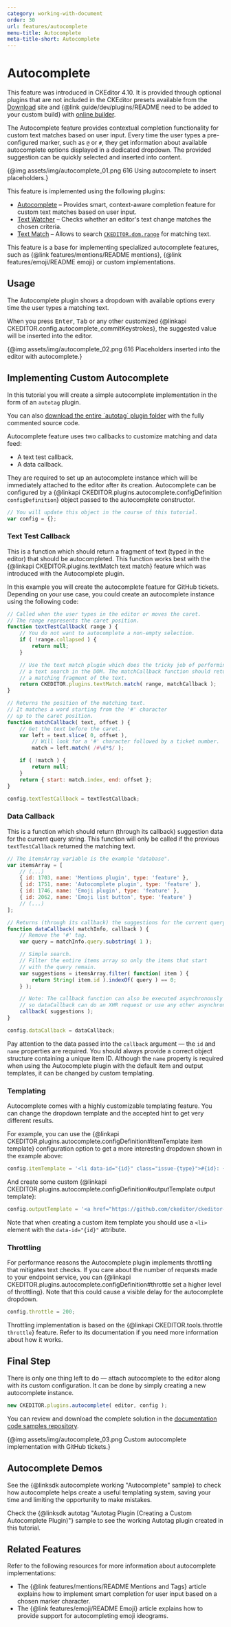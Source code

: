 ```yaml
---
category: working-with-document
order: 30
url: features/autocomplete
menu-title: Autocomplete
meta-title-short: Autocomplete
---
```

<!--
Copyright (c) 2003-2019, CKSource - Frederico Knabben. All rights reserved.
For licensing, see LICENSE.md.
-->

# Autocomplete

<info-box info="">
    This feature was introduced in CKEditor 4.10. It is provided through optional plugins that are not included in the CKEditor presets available from the <a href="https://ckeditor.com/ckeditor-4/download/">Download</a> site and {@link guide/dev/plugins/README need to be added to your custom build} with <a href="https://ckeditor.com/cke4/builder">online builder</a>.
</info-box>

The Autocomplete feature provides contextual completion functionality for custom text matches based on user input. Every time the user types a pre-configured marker, such as `@` or `#`, they get information about available autocomplete options displayed in a dedicated dropdown. The provided suggestion can be quickly selected and inserted into content.

{@img assets/img/autocomplete_01.png 616 Using autocomplete to insert placeholders.}

This feature is implemented using the following plugins:

* [Autocomplete](https://ckeditor.com/cke4/addon/autocomplete) &ndash; Provides smart, context-aware completion feature for custom text matches based on user input.
* [Text Watcher](https://ckeditor.com/cke4/addon/textWatcher) &ndash; Checks whether an editor's text change matches the chosen criteria.
* [Text Match](https://ckeditor.com/cke4/addon/textMatch) &ndash; Allows to search [`CKEDITOR.dom.range`](https://docs.ckeditor.com/ckeditor4/latest/api/CKEDITOR_dom_range.html) for matching text.

This feature is a base for implementing specialized autocomplete features, such as {@link features/mentions/README mentions}, {@link features/emoji/README emoji} or custom implementations.

## Usage

The Autocomplete plugin shows a dropdown with available options every time the user types a matching text.

When you press <kbd>Enter</kbd>, <kbd>Tab</kbd> or any other customized {@linkapi CKEDITOR.config.autocomplete_commitKeystrokes}, the suggested value will be inserted into the editor.

{@img assets/img/autocomplete_02.png 616 Placeholders inserted into the editor with autocomplete.}

## Implementing Custom Autocomplete

In this tutorial you will create a simple autocomplete implementation in the form of an `autotag` plugin.

<info-box hint="">
	You can also <a href="https://github.com/ckeditor/ckeditor-docs-samples/tree/master/tutorial-autotag/autotag">download the entire `autotag` plugin folder</a> with the fully commented source code.
</info-box>

Autocomplete feature uses two callbacks to customize matching and data feed:

* A text test callback.
* A data callback.

They are required to set up an autocomplete instance which will be immediately attached to the editor after its creation. Autocomplete can be configured by a {@linkapi CKEDITOR.plugins.autocomplete.configDefinition `configDefinition`} object passed to the autocomplete constructor.

```javascript
// You will update this object in the course of this tutorial.
var config = {};
```

### Text Test Callback

This is a function which should return a fragment of text (typed in the editor) that should be autocompleted. This function works best with the {@linkapi CKEDITOR.plugins.textMatch text match} feature which was introduced with the Autocomplete plugin.

In this example you will create the autocomplete feature for GitHub tickets. Depending on your use case, you could create an autocomplete instance using the following code:

```javascript
// Called when the user types in the editor or moves the caret.
// The range represents the caret position.
function textTestCallback( range ) {
	// You do not want to autocomplete a non-empty selection.
	if ( !range.collapsed ) {
		return null;
	}

	// Use the text match plugin which does the tricky job of performing
	// a text search in the DOM. The matchCallback function should return
	// a matching fragment of the text.
	return CKEDITOR.plugins.textMatch.match( range, matchCallback );
}

// Returns the position of the matching text.
// It matches a word starting from the '#' character
// up to the caret position.
function matchCallback( text, offset ) {
	// Get the text before the caret.
	var left = text.slice( 0, offset ),
		// Will look for a '#' character followed by a ticket number.
		match = left.match( /#\d*$/ );

	if ( !match ) {
		return null;
	}
	return { start: match.index, end: offset };
}

config.textTestCallback = textTestCallback;
```

### Data Callback

This is a function which should return (through its callback) suggestion data for the current query string. This function will only be called if the previous `textTestCallback` returned the matching text.

```javascript
// The itemsArray variable is the example "database".
var itemsArray = [
	// (...)
	{ id: 1703, name: 'Mentions plugin', type: 'feature' },
	{ id: 1751, name: 'Autocomplete plugin', type: 'feature' },
	{ id: 1746, name: 'Emoji plugin', type: 'feature' },
	{ id: 2062, name: 'Emoji list button', type: 'feature' }
	// (...)
];

// Returns (through its callback) the suggestions for the current query.
function dataCallback( matchInfo, callback ) {
	// Remove the '#' tag.
	var query = matchInfo.query.substring( 1 );

	// Simple search.
	// Filter the entire items array so only the items that start
	// with the query remain.
	var suggestions = itemsArray.filter( function( item ) {
		return String( item.id ).indexOf( query ) == 0;
	} );

	// Note: The callback function can also be executed asynchronously
	// so dataCallback can do an XHR request or use any other asynchronous API.
	callback( suggestions );
}

config.dataCallback = dataCallback;
```

Pay attention to the data passed into the `callback` argument &mdash; the `id` and `name` properties are required. You should always provide a correct object structure containing a unique item ID. Although the `name` property is required when using the Autocomplete plugin with the default item and output templates, it can be changed by custom templating.

### Templating

Autocomplete comes with a highly customizable templating feature. You can change the dropdown template and the accepted hint to get very different results.

For example, you can use the {@linkapi CKEDITOR.plugins.autocomplete.configDefinition#itemTemplate item template} configuration option to get a more interesting dropdown shown in the example above:

```javascript
config.itemTemplate = '<li data-id="{id}" class="issue-{type}">#{id}: {name}</li>';
```

And create some custom {@linkapi CKEDITOR.plugins.autocomplete.configDefinition#outputTemplate output template}:

```javascript
config.outputTemplate = '<a href="https://github.com/ckeditor/ckeditor-dev/issues/{id}">{name} (#{id})</a> ';
```

Note that when creating a custom item template you should use a `<li>` element with the `data-id="{id}"` attribute.

### Throttling

For performance reasons the Autocomplete plugin implements throttling that mitigates text checks. If you care about the number of requests made to your endpoint service, you can {@linkapi CKEDITOR.plugins.autocomplete.configDefinition#throttle set a higher level of throttling}. Note that this could cause a visible delay for the autocomplete dropdown.

```javascript
config.throttle = 200;
```

Throttling implementation is based on the {@linkapi CKEDITOR.tools.throttle `throttle`} feature. Refer to its documentation if you need more information about how it works.

## Final Step

There is only one thing left to do &mdash; attach autocomplete to the editor along with its custom configuration. It can be done by simply creating a new autocomplete instance.

```javascript
new CKEDITOR.plugins.autocomplete( editor, config );
```

You can review and download the complete solution in the [documentation code samples repository](https://github.com/ckeditor/ckeditor-docs-samples/tree/master/tutorial-autotag/autotag).

{@img assets/img/autocomplete_03.png Custom autocomplete implementation with GitHub tickets.}

## Autocomplete Demos

See the {@linksdk autocomplete working "Autocomplete" sample} to check how autocomplete helps create a useful templating system, saving your time and limiting the opportunity to make mistakes.

Check the {@linksdk autotag "Autotag Plugin (Creating a Custom Autocomplete Plugin)"} sample to see the working Autotag plugin created in this tutorial.

## Related Features

Refer to the following resources for more information about autocomplete implementations:

* The {@link features/mentions/README Mentions and Tags} article explains how to implement smart completion for user input based on a chosen marker character.
* The {@link features/emoji/README Emoji} article explains how to provide support for autocompleting emoji ideograms.
